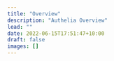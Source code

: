 ```yaml
---
title: "Overview"
description: "Authelia Overview"
lead: ""
date: 2022-06-15T17:51:47+10:00
draft: false
images: []
---
```

